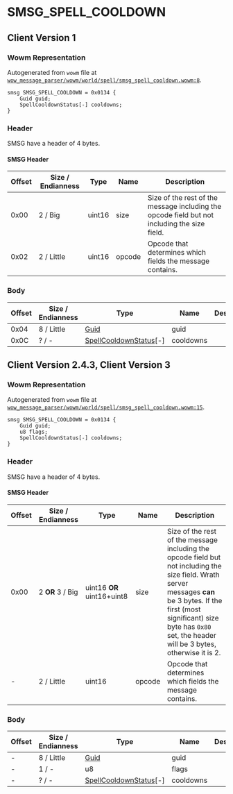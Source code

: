 # SMSG_SPELL_COOLDOWN

## Client Version 1

### Wowm Representation

Autogenerated from `wowm` file at [`wow_message_parser/wowm/world/spell/smsg_spell_cooldown.wowm:8`](https://github.com/gtker/wow_messages/tree/main/wow_message_parser/wowm/world/spell/smsg_spell_cooldown.wowm#L8).
```rust,ignore
smsg SMSG_SPELL_COOLDOWN = 0x0134 {
    Guid guid;
    SpellCooldownStatus[-] cooldowns;
}
```
### Header

SMSG have a header of 4 bytes.

#### SMSG Header

| Offset | Size / Endianness | Type   | Name   | Description |
| ------ | ----------------- | ------ | ------ | ----------- |
| 0x00   | 2 / Big           | uint16 | size   | Size of the rest of the message including the opcode field but not including the size field.|
| 0x02   | 2 / Little        | uint16 | opcode | Opcode that determines which fields the message contains.|

### Body

| Offset | Size / Endianness | Type | Name | Description | Comment |
| ------ | ----------------- | ---- | ---- | ----------- | ------- |
| 0x04 | 8 / Little | [Guid](../types/packed-guid.md) | guid |  |  |
| 0x0C | ? / - | [SpellCooldownStatus](spellcooldownstatus.md)[-] | cooldowns |  |  |

## Client Version 2.4.3, Client Version 3

### Wowm Representation

Autogenerated from `wowm` file at [`wow_message_parser/wowm/world/spell/smsg_spell_cooldown.wowm:15`](https://github.com/gtker/wow_messages/tree/main/wow_message_parser/wowm/world/spell/smsg_spell_cooldown.wowm#L15).
```rust,ignore
smsg SMSG_SPELL_COOLDOWN = 0x0134 {
    Guid guid;
    u8 flags;
    SpellCooldownStatus[-] cooldowns;
}
```
### Header

SMSG have a header of 4 bytes.

#### SMSG Header

| Offset | Size / Endianness | Type   | Name   | Description |
| ------ | ----------------- | ------ | ------ | ----------- |
| 0x00   | 2 **OR** 3 / Big           | uint16 **OR** uint16+uint8 | size | Size of the rest of the message including the opcode field but not including the size field. Wrath server messages **can** be 3 bytes. If the first (most significant) size byte has `0x80` set, the header will be 3 bytes, otherwise it is 2.|
| -      | 2 / Little| uint16 | opcode | Opcode that determines which fields the message contains. |

### Body

| Offset | Size / Endianness | Type | Name | Description | Comment |
| ------ | ----------------- | ---- | ---- | ----------- | ------- |
| - | 8 / Little | [Guid](../types/packed-guid.md) | guid |  |  |
| - | 1 / - | u8 | flags |  |  |
| - | ? / - | [SpellCooldownStatus](spellcooldownstatus.md)[-] | cooldowns |  |  |

